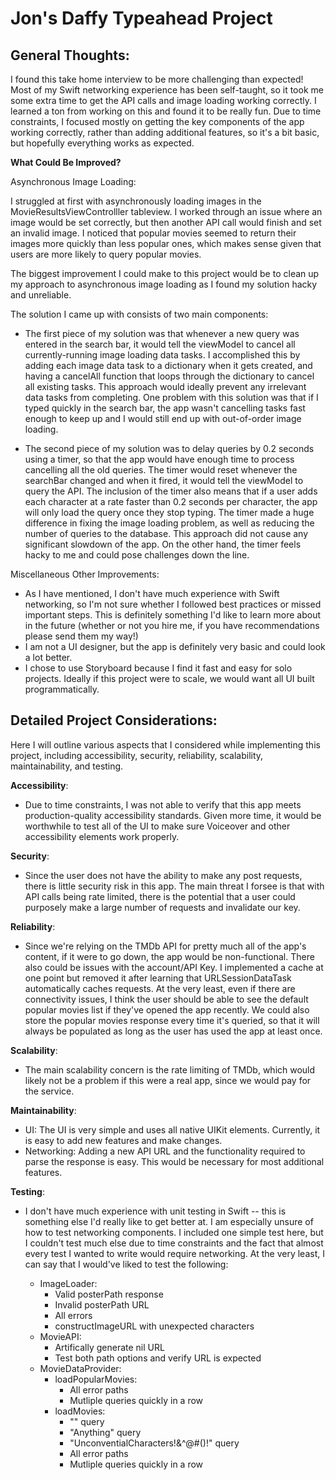 # Jon's Daffy Typeahead Project

## General Thoughts:

I found this take home interview to be more challenging than expected! Most of my Swift networking experience has been self-taught, so it took me some extra time to get the API calls and image loading working correctly. I learned a ton from working on this and found it to be really fun. Due to time constraints, I focused mostly on getting the key components of the app working correctly, rather than adding additional features, so it's a bit basic, but hopefully everything works as expected.

**What Could Be Improved?**

Asynchronous Image Loading:

I struggled at first with asynchronously loading images in the MovieResultsViewControlller tableview. I worked through an issue where an image would be set correctly, but then another API call would finish and set an invalid image. I noticed that popular movies seemed to return their images more quickly than less popular ones, which makes sense given that users are more likely to query popular movies. 

The biggest improvement I could make to this project would be to clean up my approach to asynchronous image loading as I found my solution hacky and unreliable. 

The solution I came up with consists of two main components:

- The first piece of my solution was that whenever a new query was entered in the search bar, it would tell the viewModel to cancel all currently-running image loading data tasks. I accomplished this by adding each image data task to a dictionary when it gets created, and having a cancelAll function that loops through the dictionary to cancel all existing tasks. This approach would ideally prevent any irrelevant data tasks from completing. One problem with this solution was that if I typed quickly in the search bar, the app wasn't cancelling tasks fast enough to keep up and I would still end up with out-of-order image loading. 

- The second piece of my solution was to delay queries by 0.2 seconds using a timer, so that the app would have enough time to process cancelling all the old queries. The timer would reset whenever the searchBar changed and when it fired, it would tell the viewModel to query the API. The inclusion of the timer also means that if a user adds each character at a rate faster than 0.2 seconds per character, the app will only load the query once they stop typing. The timer made a huge difference in fixing the image loading problem, as well as reducing the number of queries to the database. This approach did not cause any significant slowdown of the app. On the other hand, the timer feels hacky to me and could pose challenges down the line. 

Miscellaneous Other Improvements:

- As I have mentioned, I don't have much experience with Swift networking, so I'm not sure whether I followed best practices or missed important steps. This is definitely something I'd like to learn more about in the future (whether or not you hire me, if you have recommendations please send them my way!)
- I am not a UI designer, but the app is definitely very basic and could look a lot better. 
- I chose to use Storyboard because I find it fast and easy for solo projects. Ideally if this project were to scale, we would want all UI built programmatically. 

## Detailed Project Considerations:

Here I will outline various aspects that I considered while implementing this project, including accessibility, security, reliability, scalability, maintainability, and testing.

**Accessibility**:
- Due to time constraints, I was not able to verify that this app meets production-quality accessibility standards. Given more time, it would be worthwhile to test all of the UI to make sure Voiceover and other accessibility elements work properly.

**Security**: 
- Since the user does not have the ability to make any post requests, there is little security risk in this app. The main threat I forsee is that with API calls being rate limited, there is the potential that a user could purposely make a large number of requests and invalidate our key.

**Reliability**: 
- Since we're relying on the TMDb API for pretty much all of the app's content, if it were to go down, the app would be non-functional. There also could be issues with the account/API Key. I implemented a cache at one point but removed it after learning that URLSessionDataTask automatically caches requests. At the very least, even if there are connectivity issues, I think the user should be able to see the default popular movies list if they've opened the app recently. We could also store the popular movies response every time it's queried, so that it will always be populated as long as the user has used the app at least once.

**Scalability**: 
- The main scalability concern is the rate limiting of TMDb, which would likely not be a problem if this were a real app, since we would pay for the service. 

**Maintainability**:
- UI: The UI is very simple and uses all native UIKit elements. Currently, it is easy to add new features and make changes. 
- Networking: Adding a new API URL and the functionality required to parse the response is easy. This would be necessary for most additional features. 

**Testing**: 
- I don't have much experience with unit testing in Swift -- this is something else I'd really like to get better at. I am especially unsure of how to test networking components. I included one simple test here, but I couldn't test much else due to time constraints and the fact that almost every test I wanted to write would require networking. At the very least, I can say that I would've liked to test the following:
    
    - ImageLoader: 
        - Valid posterPath response
        - Invalid posterPath URL
        - All errors
        - constructImageURL with unexpected characters 
    - MovieAPI:
        - Artifically generate nil URL
        - Test both path options and verify URL is expected
    - MovieDataProvider:  
        - loadPopularMovies:
            - All error paths
            - Mutliple queries quickly in a row
        - loadMovies: 
            - "" query
            - "Anything" query
            - "UnconventialCharacters!&^@#()!" query
            - All error paths
            - Mutliple queries quickly in a row
